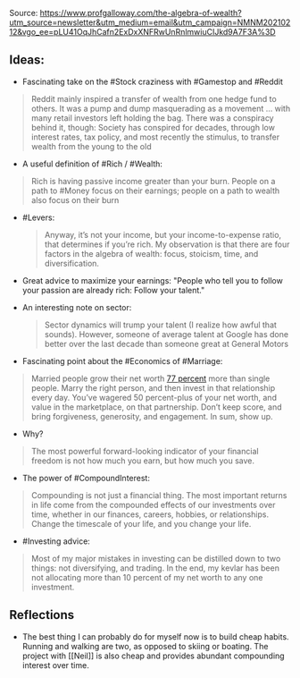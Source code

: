 Source: https://www.profgalloway.com/the-algebra-of-wealth?utm_source=newsletter&utm_medium=email&utm_campaign=NMNM20210212&vgo_ee=pLU41OqJhCafn2ExDxXNFRwUnRnlmwiuCIJkd9A7F3A%3D

## Ideas:
- Fascinating take on the #Stock craziness with #Gamestop and #Reddit
>  Reddit mainly inspired a transfer of wealth from one hedge fund to others. It was a pump and dump masquerading as a movement … with many retail investors left holding the bag. There was a conspiracy behind it, though: Society has conspired for decades, through low interest rates, tax policy, and most recently the stimulus, to transfer wealth from the young to the old

- A useful definition of #Rich / #Wealth:
> Rich is having passive income greater than your burn.
> People on a path to #Money focus on their earnings; people on a path to wealth also focus on their burn

- #Levers:
	> Anyway, it’s not your income, but your income-to-expense ratio, that determines if you’re rich.
	> My observation is that there are four factors in the algebra of wealth: focus, stoicism, time, and diversification.
- Great advice to maximize your earnings: "People who tell you to follow your passion are already rich: Follow your talent."
- An interesting note on sector: 
	> Sector dynamics will trump your talent (I realize how awful that sounds). However, someone of average talent at Google has done better over the last decade than someone great at General Motors

- Fascinating point about the #Economics of #Marriage: 
> Married people grow their net worth [77 percent](https://www.researchgate.net/publication/249674022_Marriage_and_Divorces_Impact_on_Wealth) more than single people. Marry the right person, and then invest in that relationship every day. You’ve wagered 50 percent-plus of your net worth, and value in the marketplace, on that partnership. Don’t keep score, and bring forgiveness, generosity, and engagement. In sum, show up.
- Why?

> The most powerful forward-looking indicator of your financial freedom is not how much you earn, but how much you save.

- The power of #CompoundInterest: 
> Compounding is not just a financial thing. The most important returns in life come from the compounded effects of our investments over time, whether in our finances, careers, hobbies, or relationships. Change the timescale of your life, and you change your life.

- #Investing advice:
> Most of my major mistakes in investing can be distilled down to two things: not diversifying, and trading.
> In the end, my kevlar has been not allocating more than 10 percent of my net worth to any one investment.


## Reflections
- The best thing I can probably do for myself now is to build cheap habits. Running and walking are two, as opposed to skiing or boating. The project with [[Neil]] is also cheap and provides abundant compounding interest over time. 